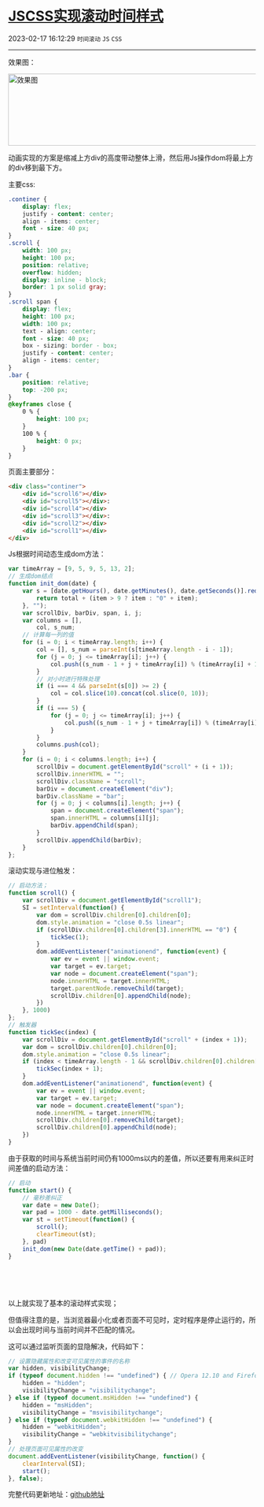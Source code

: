 # [JSCSS实现滚动时间样式](https://blog.csdn.net/woaidouya123/article/details/103706264)
2023-02-17 16:12:29 `时间滚动` `JS` `CSS`

---
<p>效果图：</p> 
<p><img alt="效果图" class="has" height="146" src="https://img-blog.csdnimg.cn/20191225214425130.gif" width="637"></p> 
<p>动画实现的方案是缩减上方div的高度带动整体上滑，然后用Js操作dom将最上方的div移到最下方。</p> 
<p>主要css:</p> 

```css
.continer {
    display: flex;
    justify - content: center;
    align - items: center;
    font - size: 40 px;
}
.scroll {
    width: 100 px;
    height: 100 px;
    position: relative;
    overflow: hidden;
    display: inline - block;
    border: 1 px solid gray;
}
.scroll span {
    display: flex;
    height: 100 px;
    width: 100 px;
    text - align: center;
    font - size: 40 px;
    box - sizing: border - box;
    justify - content: center;
    align - items: center;
}
.bar {
    position: relative;
    top: -200 px;
}
@keyframes close {
    0 % {
        height: 100 px;
    }
    100 % {
        height: 0 px;
    }
}
``` 
<p>页面主要部分：</p> 

```html
<div class="continer">
    <div id="scroll6"></div>
    <div id="scroll5"></div>:
    <div id="scroll4"></div>
    <div id="scroll3"></div>:
    <div id="scroll2"></div>
    <div id="scroll1"></div>
</div>
``` 
<p>Js根据时间动态生成dom方法：</p> 

```javascript
var timeArray = [9, 5, 9, 5, 13, 2];
// 生成dom结点
function init_dom(date) {
    var s = [date.getHours(), date.getMinutes(), date.getSeconds()].reduce(function(total, item) {
        return total + (item > 9 ? item : "0" + item);
    }, "");
    var scrollDiv, barDiv, span, i, j;
    var columns = [],
        col, s_num;
    // 计算每一列的值
    for (i = 0; i < timeArray.length; i++) {
        col = [], s_num = parseInt(s[timeArray.length - i - 1]);
        for (j = 0; j <= timeArray[i]; j++) {
            col.push((s_num - 1 + j + timeArray[i]) % (timeArray[i] + 1) % 10);
        }
        // 对小时进行特殊处理
        if (i === 4 && parseInt(s[0]) >= 2) {
            col = col.slice(10).concat(col.slice(0, 10));
        }
        if (i === 5) {
            for (j = 0; j <= timeArray[i]; j++) {
                col.push((s_num - 1 + j + timeArray[i]) % (timeArray[i] + 1));
            }
        }
        columns.push(col);
    }
    for (i = 0; i < columns.length; i++) {
        scrollDiv = document.getElementById("scroll" + (i + 1));
        scrollDiv.innerHTML = "";
        scrollDiv.className = "scroll";
        barDiv = document.createElement("div");
        barDiv.className = "bar";
        for (j = 0; j < columns[i].length; j++) {
            span = document.createElement("span");
            span.innerHTML = columns[i][j];
            barDiv.appendChild(span);
        }
        scrollDiv.appendChild(barDiv);
    }
};
``` 
<p>滚动实现与进位触发：</p> 

```javascript
// 启动方法；
function scroll() {
    var scrollDiv = document.getElementById("scroll1");
    SI = setInterval(function() {
        var dom = scrollDiv.children[0].children[0];
        dom.style.animation = "close 0.5s linear";
        if (scrollDiv.children[0].children[3].innerHTML == "0") {
            tickSec(1);
        }
        dom.addEventListener("animationend", function(event) {
            var ev = event || window.event;
            var target = ev.target;
            var node = document.createElement("span");
            node.innerHTML = target.innerHTML;
            target.parentNode.removeChild(target);
            scrollDiv.children[0].appendChild(node);
        })
    }, 1000)
};
// 触发器
function tickSec(index) {
    var scrollDiv = document.getElementById("scroll" + (index + 1));
    var dom = scrollDiv.children[0].children[0];
    dom.style.animation = "close 0.5s linear";
    if (index < timeArray.length - 1 && scrollDiv.children[0].children[3].innerHTML == "0") {
        tickSec(index + 1);
    }
    dom.addEventListener("animationend", function(event) {
        var ev = event || window.event;
        var target = ev.target;
        var node = document.createElement("span");
        node.innerHTML = target.innerHTML;
        scrollDiv.children[0].removeChild(target);
        scrollDiv.children[0].appendChild(node);
    })
}
``` 
<p>由于获取的时间与系统当前时间仍有1000ms以内的差值，所以还要有用来纠正时间差值的启动方法：</p> 

```javascript
// 启动
function start() {
    // 毫秒差纠正
    var date = new Date();
    var pad = 1000 - date.getMilliseconds();
    var st = setTimeout(function() {
        scroll();
        clearTimeout(st);
    }, pad)
    init_dom(new Date(date.getTime() + pad));
}
``` 
<p>&nbsp;</p> 
<p>&nbsp;</p> 
<p>以上就实现了基本的滚动样式实现；</p> 
<p>但值得注意的是，当浏览器最小化或者页面不可见时，定时程序是停止运行的，所以会出现时间与当前时间并不匹配的情况。</p> 
<p>这可以通过监听页面的显隐解决，代码如下：</p> 

```javascript
// 设置隐藏属性和改变可见属性的事件的名称
var hidden, visibilityChange;
if (typeof document.hidden !== "undefined") { // Opera 12.10 and Firefox 18 and later support 
    hidden = "hidden";
    visibilityChange = "visibilitychange";
} else if (typeof document.msHidden !== "undefined") {
    hidden = "msHidden";
    visibilityChange = "msvisibilitychange";
} else if (typeof document.webkitHidden !== "undefined") {
    hidden = "webkitHidden";
    visibilityChange = "webkitvisibilitychange";
}
// 处理页面可见属性的改变
document.addEventListener(visibilityChange, function() {
    clearInterval(SI);
    start();
}, false);
``` 
<p>完整代码更新地址：<a href="https://github.com/woaidouya123/cssLib/blob/master/src/cssDemo/scrollTime.html">github地址</a></p>

